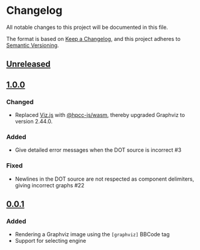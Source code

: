 # Changelog

All notable changes to this project will be documented in this file.

The format is based on [Keep a Changelog](https://keepachangelog.com/en/1.0.0/),
and this project adheres to [Semantic Versioning](https://semver.org/spec/v2.0.0.html).

## [Unreleased]

## [1.0.0]

### Changed

* Replaced [Viz.js](https://github.com/mdaines/viz.js/) with
[@hpcc-js/wasm](https://github.com/hpcc-systems/hpcc-js-wasm),
thereby upgraded Graphviz to version 2.44.0.

### Added

* Give detailed error messages when the DOT source is incorrect #3

### Fixed

* Newlines in the DOT source are not respected as component delimiters, giving
incorrect graphs #22

## [0.0.1]

### Added

* Rendering a Graphviz image using the `[graphviz]` BBCode tag
* Support for selecting engine

[Unreleased]: https://github.com/discourse/discourse-graphviz/compare/1.0.0...HEAD
[1.0.0]: https://github.com/discourse/discourse-graphviz/compare/0.0.1...1.0.0
[0.0.1]: https://github.com/discourse/discourse-graphviz/compare/1004f91812741205e94d2516f899720aba408a4b...0.0.1
